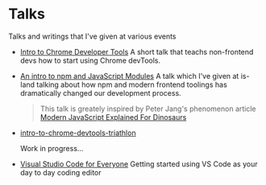 # Talks

Talks and writings that I've given at various events

* [Intro to Chrome Developer Tools](http://slides.com/konekoya/intro-to-chrome-developer-tools)
  A short talk that teachs non-frontend devs how to start using Chrome devTools.

* [An intro to npm and JavaScript Modules](http://slides.com/konekoya/an-intro-to-npm-and-js-modules)
  A talk which I've given at is-land talking about how npm and modern frontend toolings
  has dramatically changed our development process.

  > This talk is greately inspired by Peter Jang's phenomenon article
  > [Modern JavaScript Explained For Dinosaurs](https://medium.com/@peterxjang/modern-javascript-explained-for-dinosaurs-f695e9747b70)

* [intro-to-chrome-devtools-triathlon](https://github.com/konekoya/talks/tree/master/intro-to-chrome-devtools-triathlon)

  Work in progress...

* [Visual Studio Code for Everyone](http://slides.com/konekoya/vscode-for-everyone)
  Getting started using VS Code as your day to day coding editor
